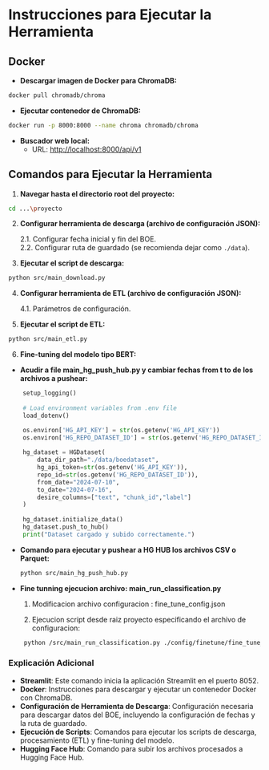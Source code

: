 
# Instrucciones para Ejecutar la Herramienta


## Docker

- **Descargar imagen de Docker para ChromaDB:**

```sh
docker pull chromadb/chroma
```

- **Ejecutar contenedor de ChromaDB:**

```sh
docker run -p 8000:8000 --name chroma chromadb/chroma
```

- **Buscador web local:**
  - URL: [http://localhost:8000/api/v1](http://localhost:8000/api/v1)

## Comandos para Ejecutar la Herramienta

1. **Navegar hasta el directorio root del proyecto:**

```sh
cd ...\proyecto
```

2. **Configurar herramienta de descarga (archivo de configuración JSON):**

   2.1. Configurar fecha inicial y fin del BOE.  
   2.2. Configurar ruta de guardado (se recomienda dejar como `./data`).

3. **Ejecutar el script de descarga:**

```sh
python src/main_download.py
```

4. **Configurar herramienta de ETL (archivo de configuración JSON):**

   4.1. Parámetros de configuración.

5. **Ejecutar el script de ETL:**

```sh
python src/main_etl.py
```

6. **Fine-tuning del modelo tipo BERT:**

- **Acudir a file main_hg_push_hub.py y cambiar fechas from t to de los archivos a pushear:**

```python
    setup_logging()
    
    # Load environment variables from .env file
    load_dotenv()

    os.environ['HG_API_KEY'] = str(os.getenv('HG_API_KEY'))
    os.environ['HG_REPO_DATASET_ID'] = str(os.getenv('HG_REPO_DATASET_ID'))
    
    hg_dataset = HGDataset(
        data_dir_path="./data/boedataset", 
        hg_api_token=str(os.getenv('HG_API_KEY')), 
        repo_id=str(os.getenv('HG_REPO_DATASET_ID')), 
        from_date="2024-07-10", 
        to_date="2024-07-16",
        desire_columns=["text", "chunk_id","label"]
    )
    
    hg_dataset.initialize_data()
    hg_dataset.push_to_hub()
    print("Dataset cargado y subido correctamente.")
```

- **Comando para ejecutar y pushear a HG HUB los archivos CSV o Parquet:**

  ```sh
  python src/main_hg_push_hub.py
  ```

- **Fine tunning ejecucion archivo: main_run_classification.py**

  1. Modificacion archivo configuracion : fine_tune_config.json

  2. Ejecucion script desde raiz proyecto especificando el archivo de configuracion:
    ```sh
     python /src/main_run_classification.py ./config/finetune/fine_tune_config.json
    ```

### Explicación Adicional

- **Streamlit**: Este comando inicia la aplicación Streamlit en el puerto 8052.
- **Docker**: Instrucciones para descargar y ejecutar un contenedor Docker con ChromaDB.
- **Configuración de Herramienta de Descarga**: Configuración necesaria para descargar datos del BOE, incluyendo la configuración de fechas y la ruta de guardado.
- **Ejecución de Scripts**: Comandos para ejecutar los scripts de descarga, procesamiento (ETL) y fine-tuning del modelo.
- **Hugging Face Hub**: Comando para subir los archivos procesados a Hugging Face Hub.
